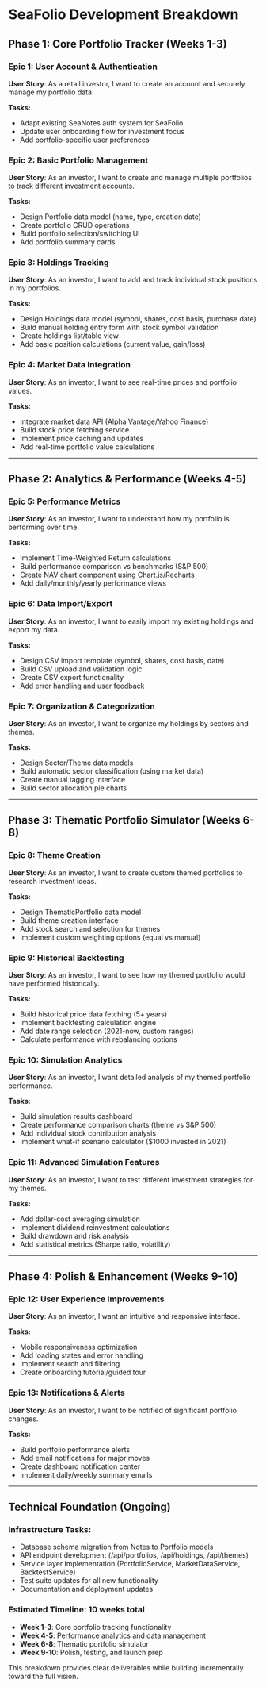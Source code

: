 # SeaFolio Development Breakdown

## Phase 1: Core Portfolio Tracker (Weeks 1-3)

### Epic 1: User Account & Authentication
**User Story**: As a retail investor, I want to create an account and securely manage my portfolio data.

**Tasks:**
- Adapt existing SeaNotes auth system for SeaFolio
- Update user onboarding flow for investment focus
- Add portfolio-specific user preferences

### Epic 2: Basic Portfolio Management
**User Story**: As an investor, I want to create and manage multiple portfolios to track different investment accounts.

**Tasks:**
- Design Portfolio data model (name, type, creation date)
- Create portfolio CRUD operations
- Build portfolio selection/switching UI
- Add portfolio summary cards

### Epic 3: Holdings Tracking
**User Story**: As an investor, I want to add and track individual stock positions in my portfolios.

**Tasks:**
- Design Holdings data model (symbol, shares, cost basis, purchase date)
- Build manual holding entry form with stock symbol validation
- Create holdings list/table view
- Add basic position calculations (current value, gain/loss)

### Epic 4: Market Data Integration
**User Story**: As an investor, I want to see real-time prices and portfolio values.

**Tasks:**
- Integrate market data API (Alpha Vantage/Yahoo Finance)
- Build stock price fetching service
- Implement price caching and updates
- Add real-time portfolio value calculations

---

## Phase 2: Analytics & Performance (Weeks 4-5)

### Epic 5: Performance Metrics
**User Story**: As an investor, I want to understand how my portfolio is performing over time.

**Tasks:**
- Implement Time-Weighted Return calculations
- Build performance comparison vs benchmarks (S&P 500)
- Create NAV chart component using Chart.js/Recharts
- Add daily/monthly/yearly performance views

### Epic 6: Data Import/Export
**User Story**: As an investor, I want to easily import my existing holdings and export my data.

**Tasks:**
- Design CSV import template (symbol, shares, cost basis, date)
- Build CSV upload and validation logic
- Create CSV export functionality
- Add error handling and user feedback

### Epic 7: Organization & Categorization
**User Story**: As an investor, I want to organize my holdings by sectors and themes.

**Tasks:**
- Design Sector/Theme data models
- Build automatic sector classification (using market data)
- Create manual tagging interface
- Build sector allocation pie charts

---

## Phase 3: Thematic Portfolio Simulator (Weeks 6-8)

### Epic 8: Theme Creation
**User Story**: As an investor, I want to create custom themed portfolios to research investment ideas.

**Tasks:**
- Design ThematicPortfolio data model
- Build theme creation interface
- Add stock search and selection for themes
- Implement custom weighting options (equal vs manual)

### Epic 9: Historical Backtesting
**User Story**: As an investor, I want to see how my themed portfolio would have performed historically.

**Tasks:**
- Build historical price data fetching (5+ years)
- Implement backtesting calculation engine
- Add date range selection (2021-now, custom ranges)
- Calculate performance with rebalancing options

### Epic 10: Simulation Analytics
**User Story**: As an investor, I want detailed analysis of my themed portfolio performance.

**Tasks:**
- Build simulation results dashboard
- Create performance comparison charts (theme vs S&P 500)
- Add individual stock contribution analysis
- Implement what-if scenario calculator ($1000 invested in 2021)

### Epic 11: Advanced Simulation Features
**User Story**: As an investor, I want to test different investment strategies for my themes.

**Tasks:**
- Add dollar-cost averaging simulation
- Implement dividend reinvestment calculations
- Build drawdown and risk analysis
- Add statistical metrics (Sharpe ratio, volatility)

---

## Phase 4: Polish & Enhancement (Weeks 9-10)

### Epic 12: User Experience Improvements
**User Story**: As an investor, I want an intuitive and responsive interface.

**Tasks:**
- Mobile responsiveness optimization
- Add loading states and error handling
- Implement search and filtering
- Create onboarding tutorial/guided tour

### Epic 13: Notifications & Alerts
**User Story**: As an investor, I want to be notified of significant portfolio changes.

**Tasks:**
- Build portfolio performance alerts
- Add email notifications for major moves
- Create dashboard notification center
- Implement daily/weekly summary emails

---

## Technical Foundation (Ongoing)

### Infrastructure Tasks:
- Database schema migration from Notes to Portfolio models
- API endpoint development (/api/portfolios, /api/holdings, /api/themes)
- Service layer implementation (PortfolioService, MarketDataService, BacktestService)
- Test suite updates for all new functionality
- Documentation and deployment updates

### Estimated Timeline: 10 weeks total
- **Week 1-3**: Core portfolio tracking functionality
- **Week 4-5**: Performance analytics and data management  
- **Week 6-8**: Thematic portfolio simulator
- **Week 9-10**: Polish, testing, and launch prep

This breakdown provides clear deliverables while building incrementally toward the full vision.
